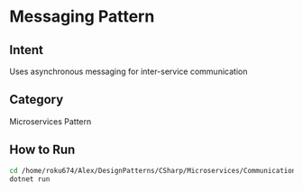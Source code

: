 # Messaging Pattern

## Intent
Uses asynchronous messaging for inter-service communication

## Category
Microservices Pattern

## How to Run
```bash
cd /home/roku674/Alex/DesignPatterns/CSharp/Microservices/Communication/Messaging
dotnet run
```

